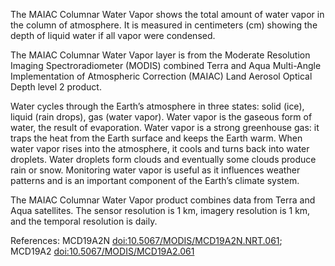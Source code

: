 The MAIAC Columnar Water Vapor shows the total amount of water vapor in the column of atmosphere. It is measured in centimeters (cm) showing the depth of liquid water if all vapor were condensed.

The MAIAC Columnar Water Vapor layer is from the Moderate Resolution Imaging Spectroradiometer (MODIS) combined Terra and Aqua Multi-Angle Implementation of Atmospheric Correction (MAIAC) Land Aerosol Optical Depth level 2 product.

Water cycles through the Earth’s atmosphere in three states: solid (ice), liquid (rain drops), gas (water vapor). Water vapor is the gaseous form of water, the result of evaporation. Water vapor is a strong greenhouse gas: it traps the heat from the Earth surface and keeps the Earth warm. When water vapor rises into the atmosphere, it cools and turns back into water droplets. Water droplets form clouds and eventually some clouds produce rain or snow. Monitoring water vapor is useful as it influences weather patterns and is an important component of the Earth’s climate system.

The MAIAC Columnar Water Vapor product combines data from Terra and Aqua satellites. The sensor resolution is 1 km, imagery resolution is 1 km, and the temporal resolution is daily.

References: MCD19A2N [doi:10.5067/MODIS/MCD19A2N.NRT.061](https://doi.org/10.5067/MODIS/MCD19A2N.NRT.061);
MCD19A2 [doi:10.5067/MODIS/MCD19A2.061](https://doi.org/10.5067/MODIS/MCD19A2.061)
